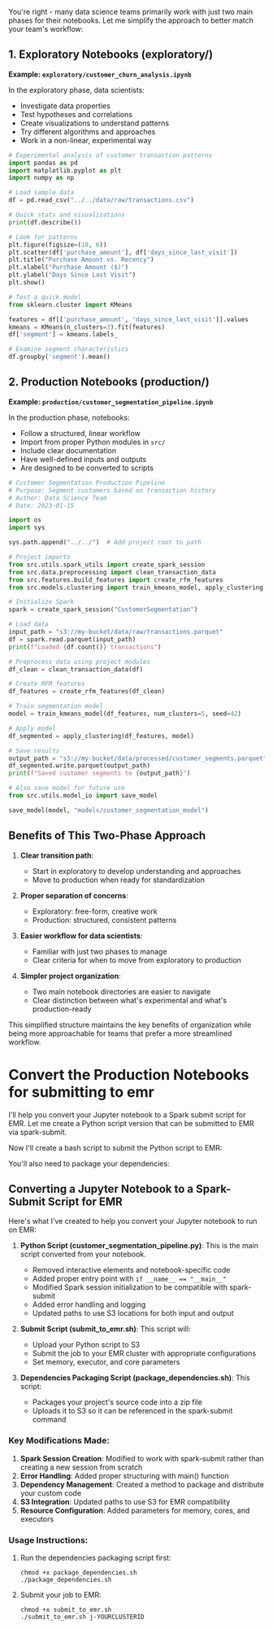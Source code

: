 You're right - many data science teams primarily work with just two main phases for their notebooks. Let me simplify the
approach to better match your team's workflow:

## 1. Exploratory Notebooks (exploratory/)

**Example: `exploratory/customer_churn_analysis.ipynb`**

In the exploratory phase, data scientists:

- Investigate data properties
- Test hypotheses and correlations
- Create visualizations to understand patterns
- Try different algorithms and approaches
- Work in a non-linear, experimental way

```python
# Experimental analysis of customer transaction patterns
import pandas as pd
import matplotlib.pyplot as plt
import numpy as np

# Load sample data
df = pd.read_csv("../../data/raw/transactions.csv")

# Quick stats and visualizations
print(df.describe())

# Look for patterns
plt.figure(figsize=(10, 6))
plt.scatter(df['purchase_amount'], df['days_since_last_visit'])
plt.title("Purchase Amount vs. Recency")
plt.xlabel("Purchase Amount ($)")
plt.ylabel("Days Since Last Visit")
plt.show()

# Test a quick model
from sklearn.cluster import KMeans

features = df[['purchase_amount', 'days_since_last_visit']].values
kmeans = KMeans(n_clusters=3).fit(features)
df['segment'] = kmeans.labels_

# Examine segment characteristics
df.groupby('segment').mean()
```

## 2. Production Notebooks (production/)

**Example: `production/customer_segmentation_pipeline.ipynb`**

In the production phase, notebooks:

- Follow a structured, linear workflow
- Import from proper Python modules in `src/`
- Include clear documentation
- Have well-defined inputs and outputs
- Are designed to be converted to scripts

```python
# Customer Segmentation Production Pipeline
# Purpose: Segment customers based on transaction history
# Author: Data Science Team
# Date: 2023-01-15

import os
import sys

sys.path.append("../../")  # Add project root to path

# Project imports
from src.utils.spark_utils import create_spark_session
from src.data.preprocessing import clean_transaction_data
from src.features.build_features import create_rfm_features
from src.models.clustering import train_kmeans_model, apply_clustering

# Initialize Spark
spark = create_spark_session("CustomerSegmentation")

# Load data
input_path = "s3://my-bucket/data/raw/transactions.parquet"
df = spark.read.parquet(input_path)
print(f"Loaded {df.count()} transactions")

# Preprocess data using project modules
df_clean = clean_transaction_data(df)

# Create RFM features
df_features = create_rfm_features(df_clean)

# Train segmentation model
model = train_kmeans_model(df_features, num_clusters=5, seed=42)

# Apply model
df_segmented = apply_clustering(df_features, model)

# Save results
output_path = "s3://my-bucket/data/processed/customer_segments.parquet"
df_segmented.write.parquet(output_path)
print(f"Saved customer segments to {output_path}")

# Also save model for future use
from src.utils.model_io import save_model

save_model(model, "models/customer_segmentation_model")
```

## Benefits of This Two-Phase Approach

1. **Clear transition path**:
    - Start in exploratory to develop understanding and approaches
    - Move to production when ready for standardization

2. **Proper separation of concerns**:
    - Exploratory: free-form, creative work
    - Production: structured, consistent patterns

3. **Easier workflow for data scientists**:
    - Familiar with just two phases to manage
    - Clear criteria for when to move from exploratory to production

4. **Simpler project organization**:
    - Two main notebook directories are easier to navigate
    - Clear distinction between what's experimental and what's production-ready

This simplified structure maintains the key benefits of organization while being more approachable for teams that prefer
a more streamlined workflow.

# Convert the Production Notebooks for submitting to emr

I'll help you convert your Jupyter notebook to a Spark submit script for EMR. Let me create a Python script version that
can be submitted to EMR via spark-submit.

Now I'll create a bash script to submit the Python script to EMR:

You'll also need to package your dependencies:

## Converting a Jupyter Notebook to a Spark-Submit Script for EMR

Here's what I've created to help you convert your Jupyter notebook to run on EMR:

1. **Python Script (customer_segmentation_pipeline.py)**: This is the main script converted from your notebook.
    - Removed interactive elements and notebook-specific code
    - Added proper entry point with `if __name__ == "__main__"`
    - Modified Spark session initialization to be compatible with spark-submit
    - Added error handling and logging
    - Updated paths to use S3 locations for both input and output

2. **Submit Script (submit_to_emr.sh)**: This script will:
    - Upload your Python script to S3
    - Submit the job to your EMR cluster with appropriate configurations
    - Set memory, executor, and core parameters

3. **Dependencies Packaging Script (package_dependencies.sh)**: This script:
    - Packages your project's source code into a zip file
    - Uploads it to S3 so it can be referenced in the spark-submit command

### Key Modifications Made:

1. **Spark Session Creation**: Modified to work with spark-submit rather than creating a new session from scratch
2. **Error Handling**: Added proper structuring with main() function
3. **Dependency Management**: Created a method to package and distribute your custom code
4. **S3 Integration**: Updated paths to use S3 for EMR compatibility
5. **Resource Configuration**: Added parameters for memory, cores, and executors

### Usage Instructions:

1. Run the dependencies packaging script first:
   ```
   chmod +x package_dependencies.sh
   ./package_dependencies.sh
   ```

2. Submit your job to EMR:
   ```
   chmod +x submit_to_emr.sh
   ./submit_to_emr.sh j-YOURCLUSTERID
   ```
